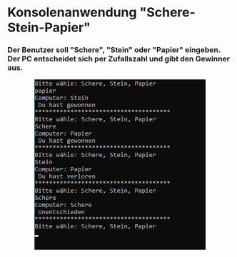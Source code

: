 # Konsolenanwendung "Schere-Stein-Papier"

### Der Benutzer soll "Schere", "Stein" oder "Papier" eingeben. Der PС entscheidet sich per Zufallszahl und gibt den Gewinner aus.


<p align="center">
  <img src="Schere-Stein-Papier.png">
</p> 
